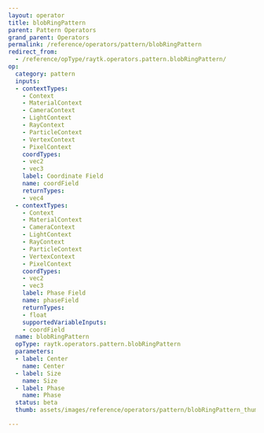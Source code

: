 ```yaml
---
layout: operator
title: blobRingPattern
parent: Pattern Operators
grand_parent: Operators
permalink: /reference/operators/pattern/blobRingPattern
redirect_from:
  - /reference/opType/raytk.operators.pattern.blobRingPattern/
op:
  category: pattern
  inputs:
  - contextTypes:
    - Context
    - MaterialContext
    - CameraContext
    - LightContext
    - RayContext
    - ParticleContext
    - VertexContext
    - PixelContext
    coordTypes:
    - vec2
    - vec3
    label: Coordinate Field
    name: coordField
    returnTypes:
    - vec4
  - contextTypes:
    - Context
    - MaterialContext
    - CameraContext
    - LightContext
    - RayContext
    - ParticleContext
    - VertexContext
    - PixelContext
    coordTypes:
    - vec2
    - vec3
    label: Phase Field
    name: phaseField
    returnTypes:
    - float
    supportedVariableInputs:
    - coordField
  name: blobRingPattern
  opType: raytk.operators.pattern.blobRingPattern
  parameters:
  - label: Center
    name: Center
  - label: Size
    name: Size
  - label: Phase
    name: Phase
  status: beta
  thumb: assets/images/reference/operators/pattern/blobRingPattern_thumb.png

---
```

